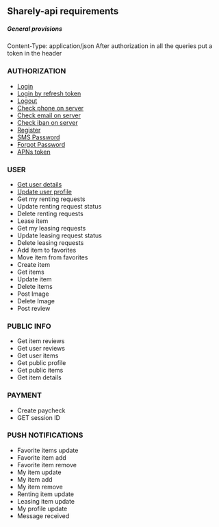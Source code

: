 ## Sharely-api requirements
##### General provisions
Content-Type: application/json
After authorization in all the queries put a token in the header

<a name="authorization"></a>
### AUTHORIZATION

* [Login](docs/authorization.md#login)
* [Login by refresh token](docs/authorization.md#loginByRefreshToken)
* [Logout](docs/authorization.md#logout)
* [Check phone on server](docs/authorization.md#checkPhoneOnServer)
* [Check email on server](docs/authorization.md#checkEmailOnServer)
* [Check iban on server](docs/authorization.md#checkIbanOnServer)
* [Register](docs/authorization.md#register)
* [SMS Password](docs/authorization.md#smsPassword)
* [Forgot Password](docs/authorization.md#forgotPassword)
* [APNs token](docs/authorization.md#apnsToken)

<a name="user"></a>
### USER

* [Get user details](docs/user.md#userDetails)
* [Update user profile](docs/user.md#updateProfile)
* Get my renting requests
* Update renting request status
* Delete renting requests
* Lease item
* Get my leasing requests
* Update leasing request status
* Delete leasing requests
* Add item to favorites
* Move item from favorites
* Create item
* Get items
* Update item
* Delete items
* Post Image
* Delete Image
* Post review

<a name="public_info"></a>
### PUBLIC INFO

* Get item reviews
* Get user reviews
* Get user items
* Get public profile
* Get public items
* Get item details

<a name="payment"></a>
### PAYMENT

* Create paycheck
* GET session ID

<a name="push_notification"></a>
### PUSH NOTIFICATIONS

* Favorite items update
* Favorite item add
* Favorite item remove
* My item update
* My item add
* My item remove
* Renting item update
* Leasing item update
* My profile update
* Message received
